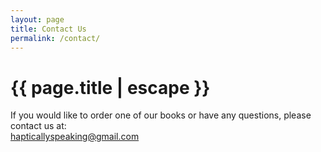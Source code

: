 ```yaml
---
layout: page
title: Contact Us
permalink: /contact/
---
```


<h1 class="page-title grey-text text-darken-4">{{ page.title | escape }}</h1>

<div class="section">
    <div class="row">
          <div class="center-align">If you would like to order one of our books or have any questions, please contact us at:<br/><a href="mailto:hapticallyspeaking@gmail.com" title="If you want to order some of our resources, you can contact us at: haptically speaking at gmail dot com.">hapticallyspeaking@gmail.com</a></div>
    </div>
</div>
<div class="divider"></div>
